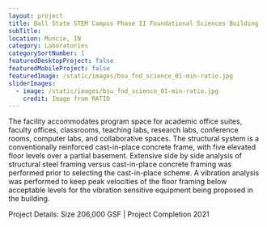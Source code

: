 ```yaml
---
layout: project
title: Ball State STEM Campus Phase II Foundational Sciences Building
subTitle:
location: Muncie, IN
category: Laboratories
categorySortNumber: 1
featuredDesktopProject: false
featuredMobileProject: false
featuredImage: /static/images/bsu_fnd_science_01-min-ratio.jpg
sliderImages:
  - image: /static/images/bsu_fnd_science_01-min-ratio.jpg
    credit: Image from RATIO
---
```

The facility accommodates program space for academic office suites, faculty offices, classrooms, teaching labs, research labs, conference rooms, computer labs, and collaborative spaces. The structural system is a conventionally reinforced cast-in-place concrete frame, with five elevated floor levels over a partial basement. Extensive side by side analysis of structural steel framing versus cast-in-place concrete framing was performed prior to selecting the cast-in-place scheme. A vibration analysis was performed to keep peak velocities of the floor framing below acceptable levels for the vibration sensitive equipment being proposed in the building.

Project Details: Size 206,000 GSF | Project Completion 2021



































